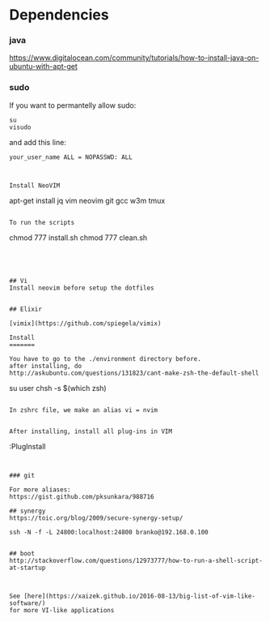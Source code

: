Dependencies
============


### java

https://www.digitalocean.com/community/tutorials/how-to-install-java-on-ubuntu-with-apt-get 

### sudo

If you want to permantelly allow sudo:

```
su
visudo
```

and add this line:
```
your_user_name ALL = NOPASSWD: ALL



Install NeoVIM

```
apt-get install jq vim neovim git gcc w3m tmux
```

To run the scripts
```
chmod 777 install.sh
chmod 777 clean.sh
```




## Vi
Install neovim before setup the dotfiles


## Elixir

[vimix](https://github.com/spiegela/vimix)

Install
=======

You have to go to the ./environment directory before.
after installing, do 
http://askubuntu.com/questions/131823/cant-make-zsh-the-default-shell 

```
su user
chsh -s $(which zsh)
```

In zshrc file, we make an alias vi = nvim


After installing, install all plug-ins in VIM
```
:PlugInstall
```


### git

For more aliases:
https://gist.github.com/pksunkara/988716

## synergy 
https://toic.org/blog/2009/secure-synergy-setup/ 

ssh -N -f -L 24800:localhost:24800 branko@192.168.0.100


## boot
http://stackoverflow.com/questions/12973777/how-to-run-a-shell-script-at-startup 



See [here](https://xaizek.github.io/2016-08-13/big-list-of-vim-like-software/)
for more VI-like applications



